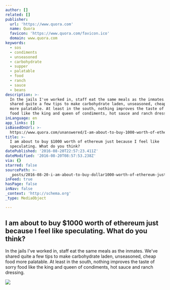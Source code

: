 ```yaml
---
author: []
related: []
publisher:
  url: 'https://www.quora.com'
  name: Quora
  favicon: 'https://www.quora.com/favicon.ico'
  domain: www.quora.com
keywords:
  - sos
  - condiments
  - unseasoned
  - carbohydrate
  - supper
  - palatable
  - food
  - ranch
  - sauce
  - beans
description: >-
  In the jails I've worked in, staff eat the same meals as the inmates. We've
  shared quite a few tips to make carbohydrate laden, unseasoned, cheap food
  more palatable. At least in the south, nothing improves the taste of sorry
  food like the king and queen of condiments, hot sauce and ranch dressing.
inLanguage: en
app_links: []
isBasedOnUrl: >-
  https://www.quora.com/unanswered/I-am-about-to-buy-1000-worth-of-ethereum-just-because-I-feel-like-speculating-What-do-you-think
title: >-
  I am about to buy $1000 worth of ethereum just because I feel like
  speculating. What do you think?
datePublished: '2016-08-20T22:57:23.411Z'
dateModified: '2016-08-20T08:57:53.238Z'
via: {}
starred: false
sourcePath: >-
  _posts/2016-08-20-i-am-about-to-buy-dollar1000-worth-of-ethereum-just-because-i-fee.md
inFeed: true
hasPage: false
inNav: false
_context: 'http://schema.org'
_type: MediaObject

---
```

<article style=""><h1>I am about to buy $1000 worth of ethereum just because I feel like speculating. What do you think?</h1><p>In the jails I've worked in, staff eat the same meals as the inmates. We've shared quite a few tips to make carbohydrate laden, unseasoned, cheap food more palatable. At least in the south, nothing improves the taste of sorry food like the king and queen of condiments, hot sauce and ranch dressing.</p><img src="https://qph.ec.quoracdn.net/main-custom-t-1396508-600x315-nuijzoxvxpiiostbiurzuydcrmtpizag.jpeg" /></article>